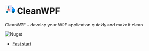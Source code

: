 # ![logo]   CleanWPF

CleanWPF - develop your WPF application quickly and make it clean.

![Nuget](https://img.shields.io/nuget/dt/CleanWpf)


* [Fast start](https://github.com/Skwal98/CleanWPF/blob/main/fast-start.md)

[logo]: https://github.com/Skwal98/CleanWPF/blob/main/plumber%20(1).png "CleanWPF" 
